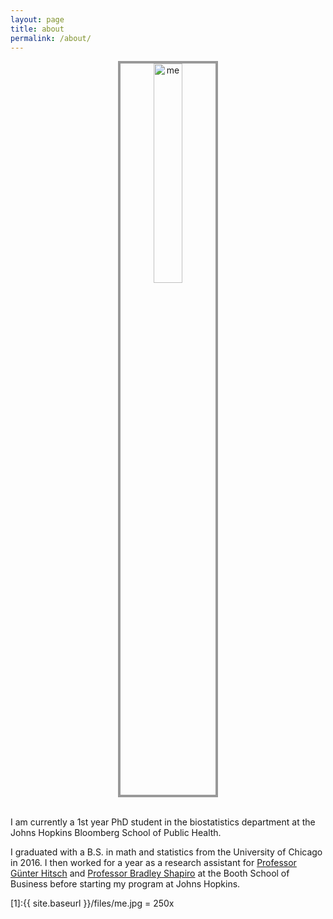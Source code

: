 ```yaml
---
layout: page
title: about
permalink: /about/
---
```


<center><img src="{{ site.baseurl }}/files/me.jpg" alt="me" style="width: 30%; border: #999 4px solid"/></center>

<br>

I am currently a 1st year PhD student in the biostatistics department at the Johns Hopkins Bloomberg School of Public Health. 

I graduated with a B.S. in math and statistics from the University of Chicago in 2016. I then worked for a year as a research assistant for [Professor G&uuml;nter Hitsch](https://www.chicagobooth.edu/faculty/directory/h/gunter-j-hitsch) and [Professor Bradley Shapiro](https://www.chicagobooth.edu/faculty/directory/s/bradley-shapiro) at the Booth School of Business before starting my program at Johns Hopkins. 

[1]:{{ site.baseurl }}/files/me.jpg = 250x 
